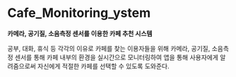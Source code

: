 # Cafe_Monitoring_ystem<br>
<p><b>카메라, 공기질, 소음측정 센서를 이용한 카페 추천 시스템</b></p>
<p>공부, 대화, 휴식 등 각각의 이유로 카페를 찾는 이용자들을 위해 카메라, 공기질, 소음측정 센서를 통해 카페 내부의 환경을 실시간으로 모니터링하여 앱을 통해 사용자에게 알려줌으로써 자신에게 적절한 카페를 선택할 수 있도록 도와준다.</p>
